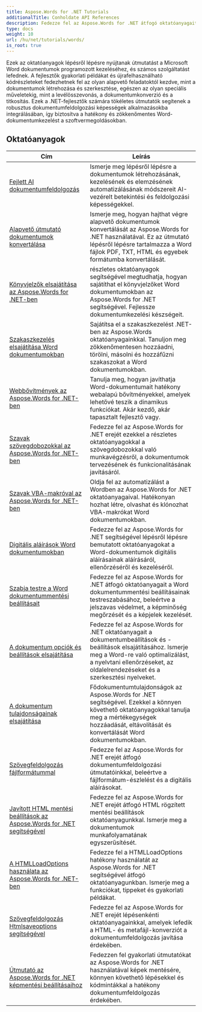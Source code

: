 ```yaml
---
title: Aspose.Words for .NET Tutorials
additionalTitle: Conholdate API References
description: Fedezze fel az Aspose.Words for .NET átfogó oktatóanyagait és kódrészleteit! A kezdőbarát alapoktól a haladó funkciókig, lépésről lépésre nyújtson utasításokat.
type: docs
weight: 10
url: /hu/net/tutorials/words/
is_root: true
---
```


Ezek az oktatóanyagok lépésről lépésre nyújtanak útmutatást a Microsoft Word dokumentumok programozott kezeléséhez, és számos szolgáltatást lefednek. A fejlesztők gyakorlati példákat és újrafelhasználható kódrészleteket fedezhetnek fel az olyan alapvető feladatoktól kezdve, mint a dokumentumok létrehozása és szerkesztése, egészen az olyan speciális műveletekig, mint a levélösszevonás, a dokumentumkonverzió és a titkosítás. Ezek a .NET-fejlesztők számára tökéletes útmutatók segítenek a robusztus dokumentumfeldolgozási képességek alkalmazásokba integrálásában, így biztosítva a hatékony és zökkenőmentes Word-dokumentumkezelést a szoftvermegoldásokban.

## Oktatóanyagok
| Cím | Leírás |
| --- | --- | 
| [Fejlett AI dokumentumfeldolgozás](./advanced-ai-document-processing/) | Ismerje meg lépésről lépésre a dokumentumok létrehozásának, kezelésének és elemzésének automatizálásának módszereit AI-vezérelt betekintési és feldolgozási képességekkel. |
| [Alapvető útmutató dokumentumok konvertálása](./essential-guide-document-conversions/) | Ismerje meg, hogyan hajthat végre alapvető dokumentumok konvertálását az Aspose.Words for .NET használatával. Ez az útmutató lépésről lépésre tartalmazza a Word fájlok PDF, TXT, HTML és egyebek formátumba konvertálását. | 
| [Könyvjelzők elsajátítása az Aspose.Words for .NET-ben](./mastering-bookmarks/) | részletes oktatóanyagok segítségével megtudhatja, hogyan sajátíthat el könyvjelzőket Word dokumentumokban az Aspose.Words for .NET segítségével. Fejlessze dokumentumkezelési készségeit. | 
| [Szakaszkezelés elsajátítása Word dokumentumokban](./section-management/) | Sajátítsa el a szakaszkezelést .NET-ben az Aspose.Words oktatóanyagainkkal. Tanuljon meg zökkenőmentesen hozzáadni, törölni, másolni és hozzáfűzni szakaszokat a Word dokumentumokban. | 
| [Webbővítmények az Aspose.Words for .NET-ben](./web-extensions/) | Tanulja meg, hogyan javíthatja Word-dokumentumait hatékony webalapú bővítményekkel, amelyek lehetővé teszik a dinamikus funkciókat. Akár kezdő, akár tapasztalt fejlesztő vagy. | 
| [Szavak szövegdobozokkal az Aspose.Words for .NET-ben](./words-with-textboxes/) | Fedezze fel az Aspose.Words for .NET erejét ezekkel a részletes oktatóanyagokkal a szövegdobozokkal való munkavégzésről, a dokumentumok tervezésének és funkcionalitásának javításáról. | 
| [Szavak VBA-makróval az Aspose.Words for .NET-ben](./words-with-vba-macros/) | Oldja fel az automatizálást a Wordben az Aspose.Words for .NET oktatóanyagaival. Hatékonyan hozhat létre, olvashat és klónozhat VBA-makrókat Word dokumentumokban. | 
| [Digitális aláírások Word dokumentumokban](./digital-signatures/) | Fedezze fel az Aspose.Words for .NET segítségével lépésről lépésre bemutatott oktatóanyagokat a Word-dokumentumok digitális aláírásainak aláírásáról, ellenőrzéséről és kezeléséről. |
| [Szabja testre a Word dokumentummentési beállításait](./word-document-saving-options/) | Fedezze fel az Aspose.Words for .NET átfogó oktatóanyagait a Word dokumentummentési beállításainak testreszabásához, beleértve a jelszavas védelmet, a képminőség megőrzését és a képjelek kezelését. |
| [A dokumentum opciók és beállítások elsajátítása](./mastering-document-options-and-settings/) | Fedezze fel az Aspose.Words for .NET oktatóanyagait a dokumentumbeállítások és -beállítások elsajátításához. Ismerje meg a Word-re való optimalizálást, a nyelvtani ellenőrzéseket, az oldalelrendezéseket és a szerkesztési nyelveket. |
| [A dokumentum tulajdonságainak elsajátítása](./mastering-document-properties/) | Fődokumentumtulajdonságok az Aspose.Words for .NET segítségével. Ezekkel a könnyen követhető oktatóanyagokkal tanulja meg a mértékegységek hozzáadását, eltávolítását és konvertálását Word dokumentumokban. |
| [Szövegfeldolgozás fájlformátummal](./words-processing-with-file-format/) | Fedezze fel az Aspose.Words for .NET erejét átfogó dokumentumfeldolgozási útmutatóinkkal, beleértve a fájlformátum-észlelést és a digitális aláírásokat. |
| [Javított HTML mentési beállítások az Aspose.Words for .NET segítségével](./html-fixed-save-options/) | Fedezze fel az Aspose.Words for .NET erejét átfogó HTML rögzített mentési beállítások oktatóanyagunkkal. Ismerje meg a dokumentumok munkafolyamatának egyszerűsítését. |
| [A HTMLLoadOptions használata az Aspose.Words for .NET-ben](./use-htmlloadoptions/) | Fedezze fel a HTMLLoadOptions hatékony használatát az Aspose.Words for .NET segítségével átfogó oktatóanyagunkban. Ismerje meg a funkciókat, tippeket és gyakorlati példákat. |
| [Szövegfeldolgozás Htmlsaveoptions segítségével](./words-processing-with-htmlsaveoptions/) | Fedezze fel az Aspose.Words for .NET erejét lépésenkénti oktatóanyagainkkal, amelyek lefedik a HTML- és metafájl-konverziót a dokumentumfeldolgozás javítása érdekében. |
| [Útmutató az Aspose.Words for .NET képmentési beállításaihoz](./guide-to-image-save-options/) | Fedezzen fel gyakorlati útmutatókat az Aspose.Words for .NET használatával képek mentésére, könnyen követhető lépésekkel és kódmintákkal a hatékony dokumentumfeldolgozás érdekében. |